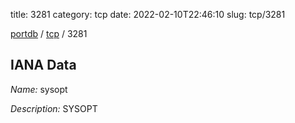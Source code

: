 title: 3281
category: tcp
date: 2022-02-10T22:46:10
slug: tcp/3281

[portdb](/) / [tcp](/category/tcp.html) / 3281


## IANA Data

_Name:_ sysopt

_Description:_ SYSOPT

